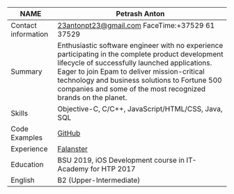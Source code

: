 NAME | Petrash Anton
------------ | -------------
Contact information | 23antonpt23@gmail.com FaceTime:+37529 61 37529
Summary | Enthusiastic software engineer with no experience participating in the complete product development lifecycle of successfully launched applications. Eager to join Epam to deliver mission-critical technology and business solutions to Fortune 500 companies and some of the most recognized brands on the planet.
Skills | Objective-C, C/C++, JavaScript/HTML/CSS, Java, SQL
Code Examples | [GitHub](https://github.com/Anton65536/Diplom)
Experience | [Falanster](https://doika.falanster.by/index-en.html)
Education | BSU 2019, iOS Development course in IT-Academy for HTP 2017
English | B2 (Upper-Intermediate)
